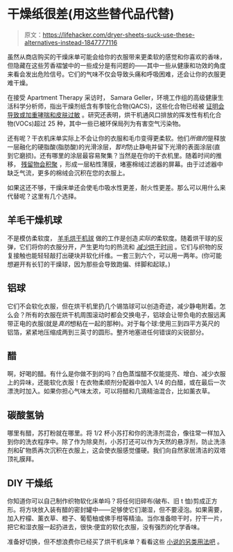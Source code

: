 # 干燥纸很差(用这些替代品代替)

> 原文：<https://lifehacker.com/dryer-sheets-suck-use-these-alternatives-instead-1847777116>

虽然从商店购买的干燥床单可能会给你的衣服带来更柔软的感觉和你喜欢的香味，但隐藏在这些芳香褶皱中的一些成分是有问题的——其中一些从健康和功效的角度来看会发出危险信号。它们的气味不仅会导致头痛和呼吸困难，还会让你的衣服更难干燥。



在接受 Apartment Therapy 采访时， Samara Geller，环境工作组的高级健康生活科学分析师，指出干燥剂纸含有季铵化合物(QACS)，这些化合物已经被 [证明会导致或加重哮喘和皮肤过敏](https://www.apartmenttherapy.com/dryer-sheets-chemicals-alternatives-268459) 。研究还表明，烘干机通风口排放的挥发性有机化合物(VOCs)超过 25 种，其中一些已被环保局列为有害空气污染物。

还有呢？干衣机床单实际上不会让你的衣服和毛巾变得更柔软。他们*所做的*是释放一层融化的硬脂酸(脂肪酸)的光滑涂层，*暂时*防止静电并留下光滑的表面涂层(直到它磨损)。还有哪里的涂层最容易聚集？当然是在你的干衣机里。随着时间的推移， [残留物会积聚](https://www.cnet.com/home/kitchen-and-household/stop-using-fabric-softener-or-dryer-sheets/) ，形成一层粘性薄膜，堵塞棉绒过滤器的屏幕。由于过滤器中缺乏气流，更多的棉绒会沉积在您的衣服上。

如果这还不够，干燥床单还会使毛巾吸水性更差，耐火性更差。那么可以用什么来代替呢？这里有几个选择。

## 羊毛干燥机球

不是模仿柔软度， [羊毛烘干机球](https://www.amazon.com/Smart-Sheep-Reusable-Dryer-3-Pack/dp/B00S0U2NVG/?asc_campaign=InlineText&asc_refurl=https://lifehacker.com/dryer-sheets-suck-use-these-alternatives-instead-1847777116&asc_source=&imprToken=debe1bf7-f500-afe5-716&ots=1&slotNum=0&tag=kinjalifehackerlink-20) 做的工作是创造*实际的*柔软度。随着烘干球的反弹，它们将你的衣服分开，产生更均匀的热流和 [*减少*烘干时间](https://prudentreviews.com/dryer-balls/) 。它们与织物的反复接触也能轻轻敲打出硬块并软化纤维。一套三到六个，可以用一两年。(你可能想避开有长钉的干燥球，因为那些会导致跑偏、绊脚和起球。)

## 铝球

它们不会软化衣服，但在烘干机里扔几个锡箔球可以创造奇迹，减少静电附着。怎么会？所有的衣服在烘干机周围滚动时都会交换电子，铝球会让带负电的衣服远离带正电的衣服(就是*真的*想粘在一起的那种)。对于每个球:使用三到四平方英尺的铝箔，紧紧地压缩成两到三英寸的圆形。整齐地塞进任何错误的尖锐部分。

## 醋

啊，好喝的醋。有什么是你做不到的吗？白色蒸馏醋不仅能提亮、增白、减少衣服上的异味，还能软化衣服！在衣物柔顺剂分配器中加入 1/4 的白醋，或在最后一次漂洗时加入。如果你担心气味太浓，可以将醋和几滴精油混合，比如薰衣草。

## 碳酸氢钠

哪里有醋，苏打粉就在哪里。将 1/2 杯小苏打和你的洗涤剂混合，像往常一样加入到你的洗衣程序中。除了作为除臭剂，小苏打还可以作为天然的悬浮剂，防止洗涤剂和矿物质再次沉积在衣服上，这会使衣服感觉僵硬。我们向自然家居清洁的双塔顶礼膜拜。

## DIY 干燥纸

你知道你可以自己制作织物软化床单吗？将任何旧碎布(破布、旧 t 恤)剪成正方形。将方块放入装有醋的密封罐中——足够使它们潮湿，但不要浸泡。如果需要，加入柠檬、薰衣草、橙子、葡萄柚或佛手柑等精油。当你准备晾干时，拧干一片，把它和湿衣服一起扔进去，很快:便宜的软化衣服，没有强烈的化学香味。

准备好切换，但不想浪费你已经买了烘干机床单？看看这些 [小说的另类用法吧](https://lifehacker.com/dryer-sheets-can-clean-polish-and-make-almost-anythin-1834335737) 。